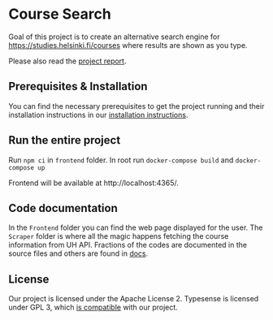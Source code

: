 # Course Search

Goal of this project is to create an alternative search engine for https://studies.helsinki.fi/courses where results are shown as you type.

Please also read the [project report](docs/Report.md).

## Prerequisites & Installation

You can find the necessary prerequisites to get the project running and their installation instructions in our [installation instructions](docs/Installation.md).
## Run the entire project

Run `npm ci` in `frontend` folder.
In root run `docker-compose build` and `docker-compose up`

Frontend will be available at http://localhost:4365/.

## Code documentation

In the `Frontend` folder you can find the web page displayed for the user. The `Scraper` folder is where all the magic happens fetching the course information from UH API. Fractions of the codes are documented in the source files and others are found in [docs](docs/).

## License

Our project is licensed under the Apache License 2.
Typesense is licensed under GPL 3, which [is compatible](https://www.apache.org/licenses/GPL-compatibility.html) with our project.